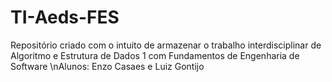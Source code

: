 # TI-Aeds-FES
Repositório criado com o intuito de armazenar o trabalho interdisciplinar de Algoritmo e Estrutura de Dados 1 com Fundamentos de Engenharia de Software
\nAlunos: Enzo Casaes e Luiz Gontijo
